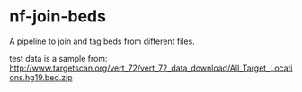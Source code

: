 # nf-join-beds
A pipeline to join and tag beds from different files.

test data is a sample from:
http://www.targetscan.org/vert_72/vert_72_data_download/All_Target_Locations.hg19.bed.zip
